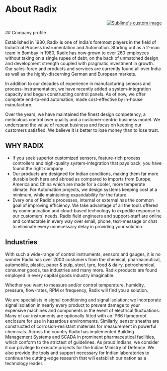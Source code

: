 # About Radix

 <p align="right">
     <a href="https://dipti-agravat.github.io/octocat.github.io/aboutme.html">
  <img src="https://dm8ix2eh2gsglmbyba2271c4-wpengine.netdna-ssl.com/wp-content/themes/radixweb/images/logo_radix.png" alt="Sublime's custom image"/>
     </a>
</p>
## Company profile

Established in 1980, Radix is one of India's foremost players in the field of Industrial Process Instrumentation and Automation. Starting out as a 2-man team in Bombay in 1980, Radix has now grown to over 260 employees without taking on a single rupee of debt, on the back of unmatched design and development strength coupled with pragmatic investment in growth. Our sales-force and products and services are currently found all over India as well as the highly-discerning German and European markets.

In addition to our decades of experience in manufacturing sensors and process-instrumentation, we have recently added a system-integration capacity and begun constructing control panels. As of now, we offer complete end-to-end automation, made cost-effective by in-house manufacture.

Over the years, we have maintained the finest design competency, a meticulous control over quality and a customer-centric business model. We understand the value of repeat business and focus on keeping our customers satisfied. We believe it is better to lose money than to lose trust.


## WHY RADIX

- If you seek superior customized sensors, feature-rich process controllers and high-quality system-integration that pays back, you have found the right company
- Our products are designed for Indian conditions, making them far more durable both here and abroad as compared to imports from Europe, America and China which are made for a cooler, more temperate climate. For Automation projects, we design systems keeping cost at a minimum, while maintaining expandability for the future. 
- Every one of Radix's processes, internal or external has the common goal of improving efficiency. We take advantage of all the tools offered by communication and cloud-based technology to expedite response to our customers' needs. Radix field engineers and support-staff are online and contactable in every way over email, phone, text-message or chat to eliminate every unnecessary delay in providing your solution.

## Industries

With such a wide-range of control instruments, sensors and gauges, it is no wonder Radix has over 2000 customers from the chemical, pharmaceutical, automobile, plastic, paper & pulp, steel, tyre, food & dairy, petrochemical, consumer goods, tea industries and many more. Radix products are found employed in every capital goods industry imaginable.

Whether you want to measure and/or control temperature, humidity, pressure, flow-rates, RPM or frequency, Radix will find you a solution.

We are specialists in signal conditioning and signal isolation; we incorporate signal isolation in nearly every product to prevent damage to your expensive machines and components in the event of electrical fluctuations. Many of our instruments are optionally fitted with an IP66 flameproof enclosure for use in hazardous environments. Similarly, sensor sheaths are constructed of corrosion-resistant materials for measurement in powerful chemicals. Across the country Radix has implemented Building Management Systems and SCADA in prominent pharmaceutical facilities, which conform to the strictest of guidelines. As proud Indians, we consider it our privilege to execute projects for the Indian Ministry of Defence. We also provide the tools and support necessary for Indian laboratories to continue the cutting-edge research that will establish our nation as a technology leader.

